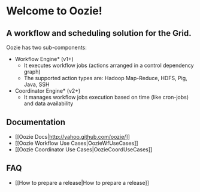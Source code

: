 # Welcome to Oozie!
##  A workflow and scheduling solution for the Grid.

Oozie has two sub-components:

   * Workflow Engine* (v1+) 
      * It executes workflow jobs (actions arranged in a control dependency graph)
      * The supported action types are: Hadoop Map-Reduce, HDFS, Pig, Java, SSH
   * Coordinator Engine* (v2+) 
      * It manages workflow jobs execution based on time (like cron-jobs) and data availability

## Documentation

 * [[Oozie Docs|http://yahoo.github.com/oozie/]]
 * [[Oozie Workflow Use Cases|OozieWfUseCases]]
 * [[Oozie Coordinator Use Cases|OozieCoordUseCases]]
 

## FAQ
 * [[How to prepare a release|How to prepare a release]]


